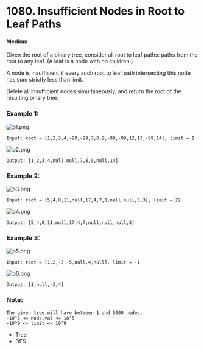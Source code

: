 # 1080. Insufficient Nodes in Root to Leaf Paths
#### Medium

Given the root of a binary tree, consider all root to leaf paths: paths from the root to any leaf.  (A leaf is a node with no children.)

A node is insufficient if every such root to leaf path intersecting this node has sum strictly less than limit.

Delete all insufficient nodes simultaneously, and return the root of the resulting binary tree.

 

### Example 1:


![p1.png](p1.png)
```
Input: root = [1,2,3,4,-99,-99,7,8,9,-99,-99,12,13,-99,14], limit = 1
```
![p2.png](p2.png)
```
Output: [1,2,3,4,null,null,7,8,9,null,14]
```


### Example 2:
![p3.png](p3.png)
```
Input: root = [5,4,8,11,null,17,4,7,1,null,null,5,3], limit = 22
```
![p4.png](p4.png)
```
Output: [5,4,8,11,null,17,4,7,null,null,null,5]
```
 

### Example 3:


![p5.png](p5.png)
```
Input: root = [1,2,-3,-5,null,4,null], limit = -1
```
![p6.png](p6.png)
```
Output: [1,null,-3,4]
```
 

### Note:

```
The given tree will have between 1 and 5000 nodes.
-10^5 <= node.val <= 10^5
-10^9 <= limit <= 10^9
```

* Tree
* DFS